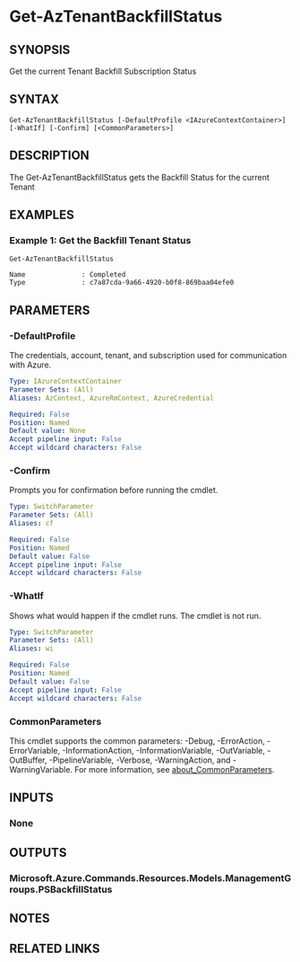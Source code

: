 ﻿---
external help file: Microsoft.Azure.PowerShell.Cmdlets.Resources.dll-Help.xml
Module Name: Az.Resources
online version: https://learn.microsoft.com/powershell/module/az.resources/get-aztenantbackfillstatus
schema: 2.0.0
---

# Get-AzTenantBackfillStatus

## SYNOPSIS
Get the current Tenant Backfill Subscription Status

## SYNTAX

```
Get-AzTenantBackfillStatus [-DefaultProfile <IAzureContextContainer>] [-WhatIf] [-Confirm] [<CommonParameters>]
```

## DESCRIPTION
The Get-AzTenantBackfillStatus gets the Backfill Status for the current Tenant

## EXAMPLES

### Example 1: Get the Backfill Tenant Status
```
Get-AzTenantBackfillStatus

Name              : Completed
Type              : c7a87cda-9a66-4920-b0f8-869baa04efe0
```

## PARAMETERS

### -DefaultProfile
The credentials, account, tenant, and subscription used for communication with Azure.

```yaml
Type: IAzureContextContainer
Parameter Sets: (All)
Aliases: AzContext, AzureRmContext, AzureCredential

Required: False
Position: Named
Default value: None
Accept pipeline input: False
Accept wildcard characters: False
```

### -Confirm
Prompts you for confirmation before running the cmdlet.

```yaml
Type: SwitchParameter
Parameter Sets: (All)
Aliases: cf

Required: False
Position: Named
Default value: False
Accept pipeline input: False
Accept wildcard characters: False
```

### -WhatIf
Shows what would happen if the cmdlet runs.
The cmdlet is not run.

```yaml
Type: SwitchParameter
Parameter Sets: (All)
Aliases: wi

Required: False
Position: Named
Default value: False
Accept pipeline input: False
Accept wildcard characters: False
```

### CommonParameters
This cmdlet supports the common parameters: -Debug, -ErrorAction, -ErrorVariable, -InformationAction, -InformationVariable, -OutVariable, -OutBuffer, -PipelineVariable, -Verbose, -WarningAction, and -WarningVariable. For more information, see [about_CommonParameters](http://go.microsoft.com/fwlink/?LinkID=113216).

## INPUTS

### None
## OUTPUTS

### Microsoft.Azure.Commands.Resources.Models.ManagementGroups.PSBackfillStatus
## NOTES

## RELATED LINKS

